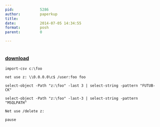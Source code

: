 ```yaml
---
pid:            5286
author:         paperkup
title:          
date:           2014-07-05 14:34:55
format:         posh
parent:         0

---
```


# 

### [download](//scripts/5286.ps1)



```posh
import-csv c:\foo

net use z: \\0.0.0.0\c$ /user:foo foo

select-object -Path "z:\foo" -last 3 | select-string -pattern "FUTUB-CK"

select-object -Path "z:\foo" -last-3 | select-string -pattern "MSQLPATH"

Net use /delete z:

pause

```
